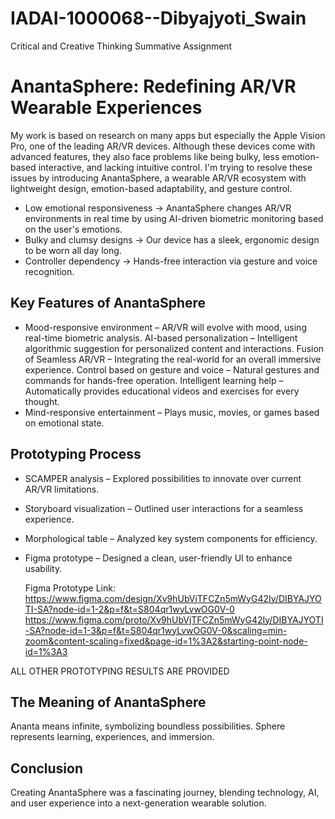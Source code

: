 # IADAI-1000068--Dibyajyoti_Swain
 Critical and Creative Thinking Summative Assignment 

# AnantaSphere: Redefining AR/VR Wearable Experiences

My work is based on research on many apps but especially the Apple Vision Pro, one of the leading AR/VR devices. Although these devices come with advanced features, they also face problems like being bulky, less emotion-based interactive, and lacking intuitive control. I'm trying to resolve these issues by introducing AnantaSphere, a wearable AR/VR ecosystem with lightweight design, emotion-based adaptability, and gesture control.

- Low emotional responsiveness → AnantaSphere changes AR/VR environments in real time by using AI-driven biometric monitoring based on the user's emotions.  
- Bulky and clumsy designs → Our device has a sleek, ergonomic design to be worn all day long.  
- Controller dependency → Hands-free interaction via gesture and voice recognition.  

## Key Features of AnantaSphere

- Mood-responsive environment – AR/VR will evolve with mood, using real-time biometric analysis. 
AI-based personalization – Intelligent algorithmic suggestion for personalized content and interactions.
Fusion of Seamless AR/VR – Integrating the real-world for an overall immersive experience. 
Control based on gesture and voice – Natural gestures and commands for hands-free operation.
Intelligent learning help – Automatically provides educational videos and exercises for every thought.
- Mind-responsive entertainment – Plays music, movies, or games based on emotional state.  

## Prototyping Process  

- SCAMPER analysis – Explored possibilities to innovate over current AR/VR limitations.  
- Storyboard visualization – Outlined user interactions for a seamless experience.  
- Morphological table – Analyzed key system components for efficiency.  
- Figma prototype – Designed a clean, user-friendly UI to enhance usability.
  
  Figma Prototype Link:
https://www.figma.com/design/Xv9hUbVjTFCZn5mWyG42Iy/DIBYAJYOTI-SA?node-id=1-2&p=f&t=S804qr1wyLvwOG0V-0 
https://www.figma.com/proto/Xv9hUbVjTFCZn5mWyG42Iy/DIBYAJYOTI-SA?node-id=1-3&p=f&t=S804qr1wyLvwOG0V-0&scaling=min-zoom&content-scaling=fixed&page-id=1%3A2&starting-point-node-id=1%3A3  
 

ALL OTHER PROTOTYPING RESULTS ARE PROVIDED

## The Meaning of AnantaSphere  

Ananta means infinite, symbolizing boundless possibilities. Sphere represents learning, experiences, and immersion.  

## Conclusion  

Creating AnantaSphere was a fascinating journey, blending technology, AI, and user experience into a next-generation wearable solution.  

